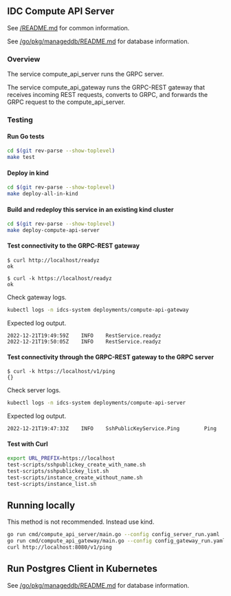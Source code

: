 <!--INTEL CONFIDENTIAL-->
<!--Copyright (C) 2023 Intel Corporation-->
## IDC Compute API Server

See [/README.md](../../../README.md) for common information.

See [/go/pkg/manageddb/README.md](../../pkg/manageddb/README.md) for database information.

### Overview

The service compute_api_server runs the GRPC server.

The service compute_api_gateway runs the GRPC-REST gateway that receives incoming REST requests,
converts to GRPC, and forwards the GRPC request to the compute_api_server.

### Testing

#### Run Go tests

```bash
cd $(git rev-parse --show-toplevel)
make test
```

#### Deploy in kind

```bash
cd $(git rev-parse --show-toplevel)
make deploy-all-in-kind
```

#### Build and redeploy this service in an existing kind cluster

```bash
cd $(git rev-parse --show-toplevel)
make deploy-compute-api-server
```

#### Test connectivity to the GRPC-REST gateway

```
$ curl http://localhost/readyz
ok
```

```
$ curl -k https://localhost/readyz
ok
```

Check gateway logs.

```bash
kubectl logs -n idcs-system deployments/compute-api-gateway
```

Expected log output.

```
2022-12-21T19:49:59Z    INFO    RestService.readyz
2022-12-21T19:50:05Z    INFO    RestService.readyz
```

#### Test connectivity through the GRPC-REST gateway to the GRPC server

```
$ curl -k https://localhost/v1/ping
{}
```

Check server logs.

```bash
kubectl logs -n idcs-system deployments/compute-api-server
```

Expected log output.

```
2022-12-21T19:47:33Z    INFO    SshPublicKeyService.Ping        Ping
```

#### Test with Curl

```bash
export URL_PREFIX=https://localhost
test-scripts/sshpublickey_create_with_name.sh
test-scripts/sshpublickey_list.sh
test-scripts/instance_create_without_name.sh
test-scripts/instance_list.sh
```

## Running locally

This method is not recommended. Instead use kind.

```bash
go run cmd/compute_api_server/main.go --config config_server_run.yaml
go run cmd/compute_api_gateway/main.go --config config_gateway_run.yaml
curl http://localhost:8080/v1/ping
```

## Run Postgres Client in Kubernetes

See [/go/pkg/manageddb/README.md](../../pkg/manageddb/README.md) for database information.
